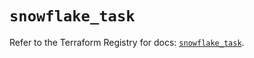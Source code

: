 # `snowflake_task`

Refer to the Terraform Registry for docs: [`snowflake_task`](https://registry.terraform.io/providers/snowflakedb/snowflake/2.6.0/docs/resources/task).
